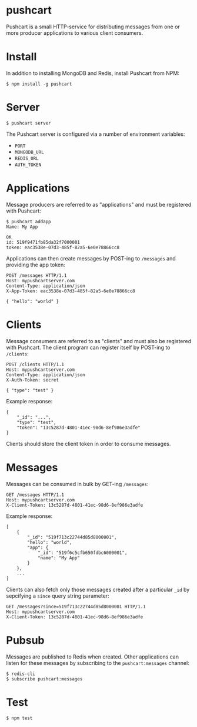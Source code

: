 pushcart
========

Pushcart is a small HTTP-service for distributing messages from one or more producer applications to various client consumers.

# Install

In addition to installing MongoDB and Redis, install Pushcart from NPM:

    $ npm install -g pushcart

# Server

    $ pushcart server

The Pushcart server is configured via a number of environment variables:

* `PORT`
* `MONGODB_URL`
* `REDIS_URL`
* `AUTH_TOKEN`

# Applications

Message producers are referred to as "applications" and must be registered with Pushcart:

    $ pushcart addapp
    Name: My App

    OK
    id: 519f9471fb85da32f7000001
    token: eac3538e-07d3-485f-82a5-6e0e78866cc8

Applications can then create messages by POST-ing to `/messages` and providing the app token:

    POST /messages HTTP/1.1
    Host: mypushcartserver.com
    Content-Type: application/json
    X-App-Token: eac3538e-07d3-485f-82a5-6e0e78866cc8

    { "hello": "world" }

# Clients

Message consumers are referred to as "clients" and must also be registered with Pushcart.  The client program can register itself by POST-ing to `/clients`:

    POST /clients HTTP/1.1
    Host: mypushcartserver.com
    Content-Type: application/json
    X-Auth-Token: secret

    { "type": "test" }

Example response:

    {
        "_id": "...",
        "type": "test",
        "token": "13c5287d-4801-41ec-98d6-8ef986e3adfe"
    }

Clients should store the client token in order to consume messages.

# Messages

Messages can be consumed in bulk by GET-ing `/messages`:

    GET /messages HTTP/1.1
    Host: mypushcartserver.com
    X-Client-Token: 13c5287d-4801-41ec-98d6-8ef986e3adfe

Example response:

    [
        {
            "_id": "519f713c22744d85d8000001",
            "hello": "world",
            "app": {
                "_id": "519f6c5cfb650fdbc6000001",
                "name": "My App"
            }
        },
        ...
    ]

Clients can also fetch only those messages created after a particular `_id` by sepcifying a `since` query string parameter:

    GET /messages?since=519f713c22744d85d8000001 HTTP/1.1
    Host: mypushcartserver.com
    X-Client-Token: 13c5287d-4801-41ec-98d6-8ef986e3adfe

# Pubsub

Messages are published to Redis when created.  Other applications can listen for these messages by subscribing to the `pushcart:messages` channel:

    $ redis-cli
    $ subscribe pushcart:messages

# Test

    $ npm test